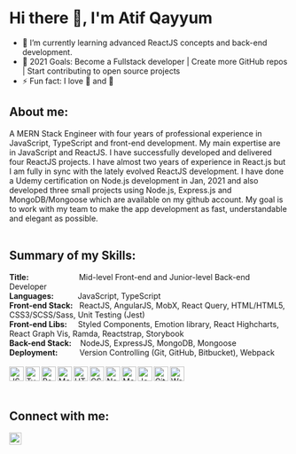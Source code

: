 # Hi there 👋, I'm Atif Qayyum

- 🌱 I’m currently learning advanced ReactJS concepts and back-end development.
- 🥅 2021 Goals: Become a Fullstack developer | Create more GitHub repos | Start contributing to open source projects
- ⚡ Fun fact: I love 🏀 and 🏓

## About me:

A MERN Stack Engineer with four years of professional experience in JavaScript, TypeScript and front-end development. My main expertise are in JavaScript and ReactJS. I have successfully developed and delivered four ReactJS projects. I have almost two years of experience in React.js but I am fully in sync with the lately evolved ReactJS development. I have done a Udemy certification on Node.js development in Jan, 2021 and also developed three small projects using Node.js, Express.js and MongoDB/Mongoose which are available on my github account. My goal is to work with my team to make the app development as fast, understandable and elegant as possible.
<br />
<br />
## Summary of my Skills:
**Title:**&nbsp;&nbsp;&nbsp;&nbsp;&nbsp;&nbsp;&nbsp;&nbsp;&nbsp;&nbsp;&nbsp;&nbsp;&nbsp;&nbsp;&nbsp;&nbsp;&nbsp;&nbsp;&nbsp;&nbsp;&nbsp;&nbsp;&nbsp;Mid-level Front-end and Junior-level Back-end Developer
<br />**Languages:**&nbsp;&nbsp;&nbsp;&nbsp;&nbsp;&nbsp;&nbsp;&nbsp;&nbsp;&nbsp;&nbsp;JavaScript, TypeScript
<br />**Front-end Stack:**&nbsp;&nbsp;&nbsp;ReactJS, AngularJS, MobX, React Query, HTML/HTML5, CSS3/SCSS/Sass, Unit Testing (Jest)
<br />**Front-end Libs:**&nbsp;&nbsp;&nbsp;&nbsp;&nbsp;Styled Components, Emotion library, React Highcharts, React Graph Vis, Ramda, Reactstrap, Storybook
<br />**Back-end Stack:**&nbsp;&nbsp;&nbsp;&nbsp;NodeJS, ExpressJS, MongoDB, Mongoose
<br />**Deployment:**&nbsp;&nbsp;&nbsp;&nbsp;&nbsp;&nbsp;&nbsp;&nbsp;&nbsp;&nbsp;Version Controlling (Git, GitHub, Bitbucket), Webpack
<br />
<br />
<img align="left" alt="JS" width="26px" height="26px" src="https://upload.wikimedia.org/wikipedia/commons/thumb/9/99/Unofficial_JavaScript_logo_2.svg/131px-Unofficial_JavaScript_logo_2.svg.png" />
<img align="left" alt="TypeScript" width="26px" height="26px" src="https://upload.wikimedia.org/wikipedia/commons/thumb/4/4c/Typescript_logo_2020.svg/1200px-Typescript_logo_2020.svg.png" />
<img align="left" alt="ReactJS" width="26px" height="26px" src="https://upload.wikimedia.org/wikipedia/commons/thumb/a/a7/React-icon.svg/1200px-React-icon.svg.png" />
<img align="left" alt="MobX" width="26px" height="26px" src="https://mobx.js.org/img/mobx.png" />
<img align="left" alt="HTML5" width="26px" height="26px" src="https://upload.wikimedia.org/wikipedia/commons/thumb/6/61/HTML5_logo_and_wordmark.svg/1200px-HTML5_logo_and_wordmark.svg.png" />
<img align="left" alt="CSS" width="26px" height="26px" src="https://upload.wikimedia.org/wikipedia/commons/thumb/d/d5/CSS3_logo_and_wordmark.svg/1200px-CSS3_logo_and_wordmark.svg.png" />
<img align="left" alt="NodeJS" width="26px" height="26px" src="https://d2eip9sf3oo6c2.cloudfront.net/tags/images/000/000/256/full/nodejslogo.png" />
<img align="left" alt="MongoDB" width="26px" height="26px" src="https://cdn.iconscout.com/icon/free/png-512/mongodb-3-1175138.png" />
<img align="left" alt="Jest" width="26px" height="26px" src="https://seeklogo.com/images/J/jest-logo-F9901EBBF7-seeklogo.com.png" />
<img align="left" alt="Git" width="26px" height="26px" src="https://git-scm.com/images/logos/logomark-orange@2x.png" />
<img align="left" alt="Webpack" width="26px" height="26px" src="https://cdn.auth0.com/blog/webpack/logo.png" />

<br /> 
<br />

## Connect with me:

[<img align="left" alt="LinkedIn" width="22px" src="https://upload.wikimedia.org/wikipedia/commons/thumb/c/ca/LinkedIn_logo_initials.png/600px-LinkedIn_logo_initials.png" />][linkedin]

[linkedin]: https://www.linkedin.com/in/aqarain
